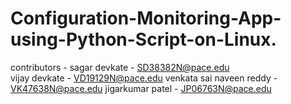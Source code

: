 # Configuration-Monitoring-App-using-Python-Script-on-Linux.

contributors -     sagar devkate -            SD38382N@pace.edu               
                   vijay devkate -            VD19129N@pace.edu
                   venkata sai naveen reddy - VK47638N@pace.edu
                   jigarkumar patel        - JP06763N@pace.edu

